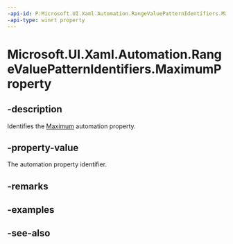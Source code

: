 ```yaml
---
-api-id: P:Microsoft.UI.Xaml.Automation.RangeValuePatternIdentifiers.MaximumProperty
-api-type: winrt property
---
```


<!-- Property syntax
public Windows.UI.Xaml.Automation.AutomationProperty MaximumProperty { get; }
-->

# Microsoft.UI.Xaml.Automation.RangeValuePatternIdentifiers.MaximumProperty

## -description
Identifies the [Maximum](../microsoft.ui.xaml.automation.provider/irangevalueprovider_maximum.md) automation property.

## -property-value
The automation property identifier.

## -remarks

## -examples

## -see-also
